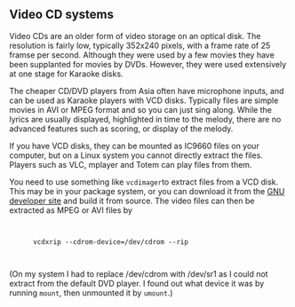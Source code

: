 
##  Video CD systems 


Video CDs are an older form of video storage on an optical disk.
The resolution is fairly low, typically 352x240 pixels, with a frame
rate of 25 framse per second. Although they were used by a few movies
they have been supplanted for movies by DVDs.
However, they were used extensively at one stage for Karaoke disks.


The cheaper CD/DVD players from Asia often have microphone inputs,
and can be used as Karaoke players with VCD disks. Typically files
are simple movies in AVI or MPEG format and so you can just sing along. While the
lyrics are usually displayed, highlighted in time to the melody,
there
are no advanced features such as scoring, or display of the melody.


If you have VCD disks, they can be mounted as IC9660 files on your computer,
but on a Linux system you cannot directly
extract the files. Players such as VLC, mplayer and Totem can play files from them.


You need to use something like `vcdimager`to extract files from a
VCD disk.
This may be in your package system, or you can download it from the [GNU developer site](http://www.gnu.org/software/vcdimager/) and build it from source. The video files can then be extracted as MPEG or AVI files by

```

	
	  vcdxrip --cdrom-device=/dev/cdrom --rip
	
      
```


(On my system I had to replace /dev/cdrom with /dev/sr1 as I could not extract
from the default DVD player.
I found out what device it was by running `mount`,
then unmounted it by `umount`.)
